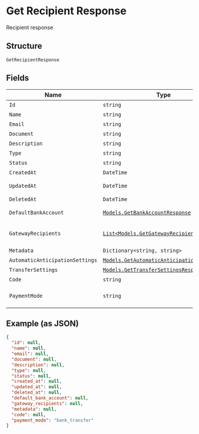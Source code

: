 
# Get Recipient Response

Recipient response

## Structure

`GetRecipientResponse`

## Fields

| Name | Type | Tags | Description |
|  --- | --- | --- | --- |
| `Id` | `string` | Required | Id |
| `Name` | `string` | Required | Name |
| `Email` | `string` | Required | Email |
| `Document` | `string` | Required | Document |
| `Description` | `string` | Required | Description |
| `Type` | `string` | Required | Type |
| `Status` | `string` | Required | Status |
| `CreatedAt` | `DateTime` | Required | Creation date |
| `UpdatedAt` | `DateTime` | Required | Last update date |
| `DeletedAt` | `DateTime` | Required | Deletion date |
| `DefaultBankAccount` | [`Models.GetBankAccountResponse`](../../doc/models/get-bank-account-response.md) | Required | Default bank account |
| `GatewayRecipients` | [`List<Models.GetGatewayRecipientResponse>`](../../doc/models/get-gateway-recipient-response.md) | Required | Info about the recipient on the gateway |
| `Metadata` | `Dictionary<string, string>` | Required | Metadata |
| `AutomaticAnticipationSettings` | [`Models.GetAutomaticAnticipationResponse`](../../doc/models/get-automatic-anticipation-response.md) | Optional | - |
| `TransferSettings` | [`Models.GetTransferSettingsResponse`](../../doc/models/get-transfer-settings-response.md) | Optional | - |
| `Code` | `string` | Required | Recipient code |
| `PaymentMode` | `string` | Required | Payment mode<br>**Default**: `"bank_transfer"` |

## Example (as JSON)

```json
{
  "id": null,
  "name": null,
  "email": null,
  "document": null,
  "description": null,
  "type": null,
  "status": null,
  "created_at": null,
  "updated_at": null,
  "deleted_at": null,
  "default_bank_account": null,
  "gateway_recipients": null,
  "metadata": null,
  "code": null,
  "payment_mode": "bank_transfer"
}
```

